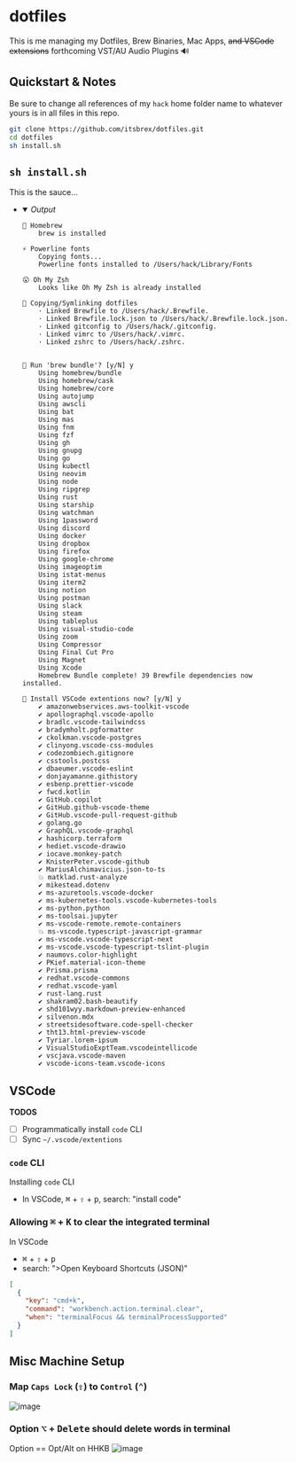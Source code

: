 # dotfiles

This is me managing my Dotfiles, Brew Binaries, Mac Apps, ~~and VSCode extensions~~ forthcoming VST/AU Audio Plugins 🔊

## Quickstart & Notes

Be sure to change all references of my `hack` home folder name to whatever yours is in all files in this repo.

```bash
git clone https://github.com/itsbrex/dotfiles.git
cd dotfiles
sh install.sh
```

## `sh install.sh`

This is the sauce...

- <details open>
    <summary><i>Output</i></summary>

    ```console
    🍻 Homebrew
        brew is installed

    ⚡️ Powerline fonts
        Copying fonts...
        Powerline fonts installed to /Users/hack/Library/Fonts

    😮 Oh My Zsh
        Looks like Oh My Zsh is already installed

    🔗 Copying/Symlinking dotfiles
        · Linked Brewfile to /Users/hack/.Brewfile.
        · Linked Brewfile.lock.json to /Users/hack/.Brewfile.lock.json.
        · Linked gitconfig to /Users/hack/.gitconfig.
        · Linked vimrc to /Users/hack/.vimrc.
        · Linked zshrc to /Users/hack/.zshrc.


    💭 Run 'brew bundle'? [y/N] y
        Using homebrew/bundle
        Using homebrew/cask
        Using homebrew/core
        Using autojump
        Using awscli
        Using bat
        Using mas
        Using fnm
        Using fzf
        Using gh
        Using gnupg
        Using go
        Using kubectl
        Using neovim
        Using node
        Using ripgrep
        Using rust
        Using starship
        Using watchman
        Using 1password
        Using discord
        Using docker
        Using dropbox
        Using firefox
        Using google-chrome
        Using imageoptim
        Using istat-menus
        Using iterm2
        Using notion
        Using postman
        Using slack
        Using steam
        Using tableplus
        Using visual-studio-code
        Using zoom
        Using Compressor
        Using Final Cut Pro
        Using Magnet
        Using Xcode
        Homebrew Bundle complete! 39 Brewfile dependencies now installed.

    💭 Install VSCode extentions now? [y/N] y
        ✔ amazonwebservices.aws-toolkit-vscode
        ✔ apollographql.vscode-apollo
        ✔ bradlc.vscode-tailwindcss
        ✔ bradymholt.pgformatter
        ✔ ckolkman.vscode-postgres
        ✔ clinyong.vscode-css-modules
        ✔ codezombiech.gitignore
        ✔ csstools.postcss
        ✔ dbaeumer.vscode-eslint
        ✔ donjayamanne.githistory
        ✔ esbenp.prettier-vscode
        ✔ fwcd.kotlin
        ✔ GitHub.copilot
        ✔ GitHub.github-vscode-theme
        ✔ GitHub.vscode-pull-request-github
        ✔ golang.go
        ✔ GraphQL.vscode-graphql
        ✔ hashicorp.terraform
        ✔ hediet.vscode-drawio
        ✔ iocave.monkey-patch
        ✔ KnisterPeter.vscode-github
        ✔ MariusAlchimavicius.json-to-ts
        💥 matklad.rust-analyze
        ✔ mikestead.dotenv
        ✔ ms-azuretools.vscode-docker
        ✔ ms-kubernetes-tools.vscode-kubernetes-tools
        ✔ ms-python.python
        ✔ ms-toolsai.jupyter
        ✔ ms-vscode-remote.remote-containers
        💥 ms-vscode.typescript-javascript-grammar
        ✔ ms-vscode.vscode-typescript-next
        ✔ ms-vscode.vscode-typescript-tslint-plugin
        ✔ naumovs.color-highlight
        ✔ PKief.material-icon-theme
        ✔ Prisma.prisma
        ✔ redhat.vscode-commons
        ✔ redhat.vscode-yaml
        ✔ rust-lang.rust
        ✔ shakram02.bash-beautify
        ✔ shd101wyy.markdown-preview-enhanced
        ✔ silvenon.mdx
        ✔ streetsidesoftware.code-spell-checker
        ✔ tht13.html-preview-vscode
        ✔ Tyriar.lorem-ipsum
        ✔ VisualStudioExptTeam.vscodeintellicode
        ✔ vscjava.vscode-maven
        ✔ vscode-icons-team.vscode-icons
    ```

  </details>


## VSCode

**TODOS**
- [ ] Programmatically install `code` CLI
- [ ] Sync `~/.vscode/extentions`

### `code` CLI

Installing `code` CLI
- In VSCode, <kbd>⌘</kbd> + <kbd>⇧</kbd> + <kbd>p</kbd>, search: "install code"

### Allowing <kbd>⌘</kbd> + <kbd>K</kbd> to clear the integrated terminal

In VSCode
- <kbd>⌘</kbd> + <kbd>⇧</kbd> + <kbd>p</kbd>
- search: ">Open Keyboard Shortcuts (JSON)"

```json
[
  {
    "key": "cmd+k",
    "command": "workbench.action.terminal.clear",
    "when": "terminalFocus && terminalProcessSupported"
  }
]
```

## Misc Machine Setup

### Map `Caps Lock` (<kbd>⇪</kbd>) to `Control` (<kbd>⌃</kbd>)

![image](https://user-images.githubusercontent.com/26389321/131413420-45915f24-b0d9-4107-9205-2a2bc9e795d8.png)

### Option <kbd>⌥</kbd> + <kbd>Delete</kbd> should delete words in terminal

Option == Opt/Alt on HHKB
![image](https://user-images.githubusercontent.com/26389321/131890471-e80c74f4-2876-4390-bd80-1209618a0619.png)
